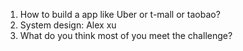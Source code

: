 1. How to build a app like Uber or t-mall or taobao?
2. System design: Alex xu
3. What do you think most of you meet the challenge?